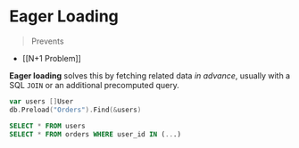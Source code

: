# Eager Loading 
>Prevents
- [[N+1 Problem]]

**Eager loading** solves this by fetching related data _in advance_, usually with a SQL `JOIN` or an additional precomputed query.

```go
var users []User
db.Preload("Orders").Find(&users)
```

```sql
SELECT * FROM users
SELECT * FROM orders WHERE user_id IN (...)    
```
